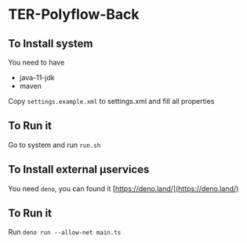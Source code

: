 # TER-Polyflow-Back

## To Install system

You need to have 
- java-11-jdk
- maven

Copy `settings.example.xml` to settings.xml and fill all properties

## To Run it

Go to system and run `run.sh`

## To Install external µservices

You need `deno`, you can found it [https://deno.land/](https://deno.land/)

## To Run it

Run `deno run --allow-net main.ts`
